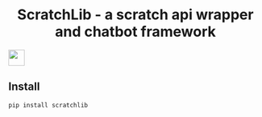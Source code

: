 <h1 align="center">ScratchLib - a scratch api wrapper and chatbot framework</h1>
<img src="https://github.com/blackcater/blackcater/raw/main/images/Hi.gif" height="32"/>

## Install
`pip install scratchlib`
